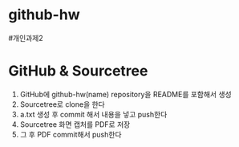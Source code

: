 # github-hw
#개인과제2

# GitHub & Sourcetree 

1. GitHub에 github-hw(name) repository을 README를 포함해서 생성 
2. Sourcetree로 clone을 한다
3. a.txt 생성 후  commit 해서 내용을 넣고 push한다
4. Sourcetree 화면 캡처를 PDF로 저장
5. 그 후 PDF commit해서 push한다